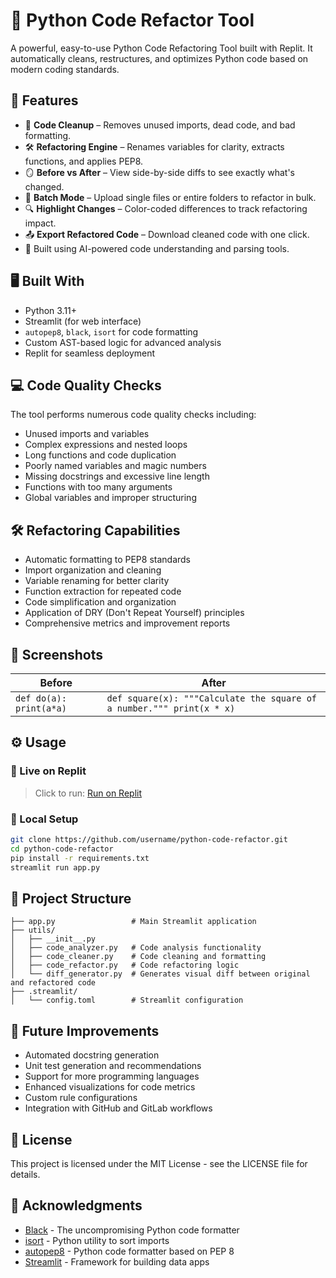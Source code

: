 # 🔧 Python Code Refactor Tool

A powerful, easy-to-use Python Code Refactoring Tool built with Replit. It automatically cleans, restructures, and optimizes Python code based on modern coding standards.

## 🚀 Features

- 🧹 **Code Cleanup** – Removes unused imports, dead code, and bad formatting.
- 🛠️ **Refactoring Engine** – Renames variables for clarity, extracts functions, and applies PEP8.
- 🪞 **Before vs After** – View side-by-side diffs to see exactly what's changed.
- 📁 **Batch Mode** – Upload single files or entire folders to refactor in bulk.
- 🔍 **Highlight Changes** – Color-coded differences to track refactoring impact.
- 📤 **Export Refactored Code** – Download cleaned code with one click.
- 🧠 Built using AI-powered code understanding and parsing tools.

## 🖥️ Built With

- Python 3.11+
- Streamlit (for web interface)
- `autopep8`, `black`, `isort` for code formatting
- Custom AST-based logic for advanced analysis
- Replit for seamless deployment

## 💻 Code Quality Checks

The tool performs numerous code quality checks including:

- Unused imports and variables
- Complex expressions and nested loops
- Long functions and code duplication
- Poorly named variables and magic numbers
- Missing docstrings and excessive line length
- Functions with too many arguments
- Global variables and improper structuring

## 🛠️ Refactoring Capabilities

- Automatic formatting to PEP8 standards
- Import organization and cleaning
- Variable renaming for better clarity
- Function extraction for repeated code
- Code simplification and organization
- Application of DRY (Don't Repeat Yourself) principles
- Comprehensive metrics and improvement reports

## 📸 Screenshots

| Before | After |
|--------|-------|
| `def do(a): print(a*a)` | `def square(x): """Calculate the square of a number.""" print(x * x)` |

## ⚙️ Usage

### 🔗 Live on Replit

> Click to run: [Run on Replit](https://replit.com/@YOUR_USERNAME/python-code-refactor)

### 🧪 Local Setup

```bash
git clone https://github.com/username/python-code-refactor.git
cd python-code-refactor
pip install -r requirements.txt
streamlit run app.py
```

## 📁 Project Structure

```
├── app.py                 # Main Streamlit application
├── utils/
│   ├── __init__.py
│   ├── code_analyzer.py   # Code analysis functionality
│   ├── code_cleaner.py    # Code cleaning and formatting
│   ├── code_refactor.py   # Code refactoring logic
│   └── diff_generator.py  # Generates visual diff between original and refactored code
├── .streamlit/
│   └── config.toml        # Streamlit configuration
```

## 🔮 Future Improvements

- Automated docstring generation
- Unit test generation and recommendations
- Support for more programming languages
- Enhanced visualizations for code metrics
- Custom rule configurations
- Integration with GitHub and GitLab workflows

## 📄 License

This project is licensed under the MIT License - see the LICENSE file for details.

## 🙏 Acknowledgments

- [Black](https://github.com/psf/black) - The uncompromising Python code formatter
- [isort](https://pycqa.github.io/isort/) - Python utility to sort imports
- [autopep8](https://github.com/hhatto/autopep8) - Python code formatter based on PEP 8
- [Streamlit](https://streamlit.io/) - Framework for building data apps